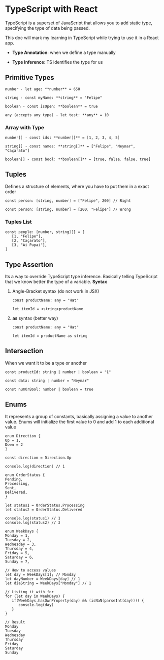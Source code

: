 # TypeScript with React

TypeScript is a superset of JavaScript that allows you to add static type, specifying the type of data being passed.

This doc will mark my learning in TypeScript while trying to use it in a React app.

- **Type Annotation**: when we define a type manually

- **Type Inference**: TS identifies the type for us

## Primitive Types
```
number - let age: **number** = 650

string - const myName: **string** = "Felipe"

boolean - const isOpen: **boolean** = true

any (accepts any type) - let test: **any** = 10
```

### Array with Type
```
number[] - const ids: **number[]** = [1, 2, 3, 4, 5]

string[] - const names: **string[]** = ["Felipe", "Neymar", "Caçarato"]

boolean[] - const bool: **boolean[]** = [true, false, false, true]

```
## Tuples
Defines a structure of elements, where you have to put them in a exact order  
``` 
const person: [string, number] = ["Felipe", 200] // Right
   
const person: [string, number] = [200, "Felipe"] // Wrong
```

### Tuples List
```
const people: [number, string][] = [
   [1, "Felipe"],
   [2, "Caçarato"],
   [3, "Ai Papai"],
]
```

## Type Assertion
Its a way to override TypeScript type inference. Basically telling TypeScript that we know better the type of a variable.
**Syntax**
1. Angle-Bracket syntax (do not work in JSX)
   ```
   const productName: any = "Hat"
   
   let itemId = <string>productName
   ```

3. **as** syntax (better way)
   ```
   const productName: any = "Hat"
   
   let itemId = productName as string
   ```
   
## Intersection
When we want it to be a type or another
```
const productId: string | number | boolean = "1"

const data: string | number = "Neymar"

const numOrBool: number | boolean = true
```

## Enums
It represents a group of constants, basically assigning a value to another value.
Enums will initialize the first value to 0 and add 1 to each additional value
```
enum Direction {
Up = 1,
Down = 2
}

const direction = Direction.Up

console.log(direction) // 1
```

```
enum OrderStatus {
Pending,
Processing,
Sent,
Delivered,
}

let status1 = OrderStatus.Processing
let status2 = OrderStatus.Delivered

console.log(status1) // 1
console.log(status2) // 3
```

```
enum WeekDays {
Monday = 1,
Tuesday = 2,
Wednesday = 3,
Thursday = 4,
Friday = 5,
Saturday = 6,
Sunday = 7,

// How to access values
let day = WeekDays[1]; // Monday
let dayNumber = WeekDays[day] // 1
let diaString = WeekDays["Monday"] // 1

// Listing it with for
for (let day in WeekDays) {
   if(WeekDays.hasOwnProperty(day) && (isNaN(parseInt(day)))) {
      console.log(day)
   }
}

// Result
Monday
Tuesday
Wednesday
Thursday
Friday
Saturday
Sunday

```
